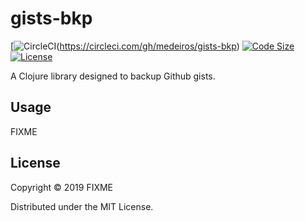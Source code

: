 # gists-bkp

[![CircleCI](https://img.shields.io/circleci/build/github/medeiros/gists-bkp/master)(https://circleci.com/gh/medeiros/gists-bkp)
[![Code Size](https://img.shields.io/github/languages/code-size/medeiros/gists-bkp)](https://img.shields.io/github/languages/code-size/medeiros/gists-bkp)
[![License](https://img.shields.io/github/license/medeiros/gists-bkp)](https://img.shields.io/github/license/medeiros/gists-bkp)


A Clojure library designed to backup Github gists.

## Usage

FIXME

## License

Copyright © 2019 FIXME

Distributed under the MIT License.
